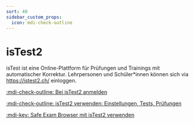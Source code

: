 ```yaml
---
sort: 40
sidebar_custom_props:
  icon: mdi-check-outline
---
```


# isTest2



isTest ist eine Online-Plattform für Prüfungen und Trainings mit automatischer Korrektur. Lehrpersonen und Schüler*innen können sich via https://istest2.ch/ einloggen.

[:mdi-check-outline: Bei isTest2 anmelden](anmelden/)

[:mdi-check-outline: isTest2 verwenden: Einstellungen, Tests, Prüfungen](verwenden/)

[:mdi-key: Safe Exam Browser mit isTest2 verwenden](seb/)
